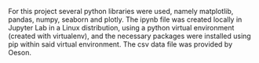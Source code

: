 For this project several python libraries were used, namely matplotlib, pandas, numpy, seaborn and plotly. The ipynb file was created locally in Jupyter Lab in a Linux distribution, using a python virtual environment (created with virtualenv), and the necessary packages were installed using pip within said virtual environment.
The csv data file was provided by Oeson.
